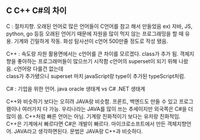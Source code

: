 ## C C++ C#의 차이

C : 절차지향. 오래된 언어로 많은 언어들이 C언어를 참고 해서 만들었음
ex) 자바, JS, python, go 등등
오래된 언어기 때문에 자원을 많이 먹지 않는 프로그래밍을 할 때 유용.
기계와 긴밀하게 작동.
화성 탐사선이 c언어 500만줄 정도로 작성 됐음.

C++ : 속도랑 자원 활용면에서는 c언어를 큰 차이를 모르겠다.
class가 추가 됨. 객체지향을 좋아하는 프로그래머들이 많으쓰기 시작함
c언어의 superset이 되기 위해 나왔음. c언어랑 다를건 없는데  
class가 추가됐으니 superset
마치 javaScript랑 type이 추가된 typeScript처럼.

C# : 기업을 위한 언어.
java oracle 생태계 vs C# .NET 생태계

C++와 비슷하기 보다는 오히려 JAVA랑 비슷함.
프론트, 백엔드도 만들 수 있고 프로그램이나 여러가지 다 가능.
우리나라는 JAVA를 많이 쓰는 추세이지만 외국쪽은 C#을 더 많이 씀.
C++처럼 빠른 언어는 아님. 기계랑 친화적이기 보다는 유저랑 친화적임.
C++은 기계에서 빠르다면 C#은 개발이 빠르다.
마이크로소프트에서 만든 객체지향언어. JAVA라고 생각하면된다.
문법은 JAVA랑 C++과 비슷하다.